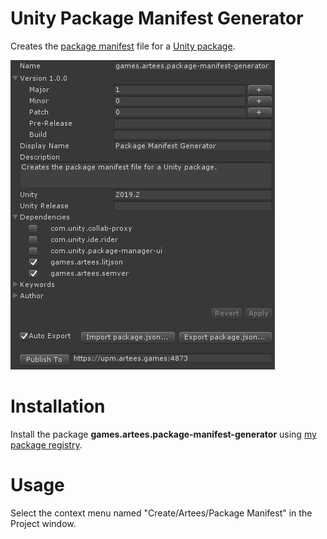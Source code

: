 # Unity Package Manifest Generator
Creates the [package manifest](https://docs.unity3d.com/Manual/upm-manifestPkg.html) file for a [Unity package](https://docs.unity3d.com/Manual/Packages.html).

![Property drawer](https://github.com/Artees/Unity-Package-Manifest-Generator/raw/master/PackageImporter.png)

# Installation
Install the package **games.artees.package-manifest-generator** using [my package registry](https://artees.games/upm).

# Usage
Select the context menu named "Create/Artees/Package Manifest" in the Project window.